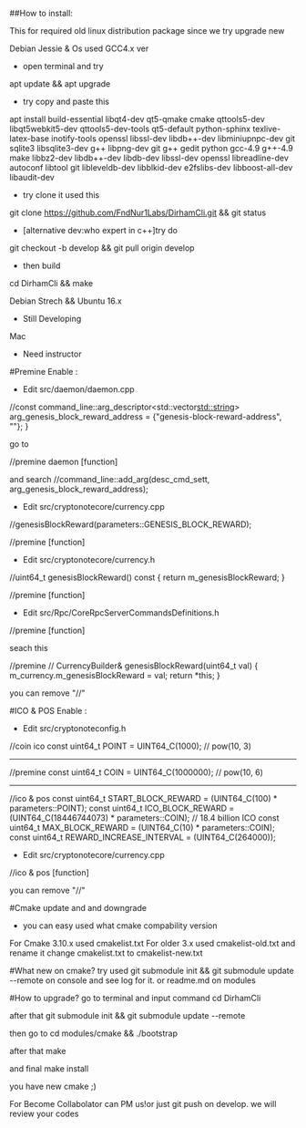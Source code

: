 ##How to install:

This for required old linux distribution package since we try upgrade new

Debian Jessie & Os used GCC4.x ver

- open terminal and try 

apt update && apt upgrade

- try copy and paste this

apt install build-essential libqt4-dev qt5-qmake cmake qttools5-dev libqt5webkit5-dev qttools5-dev-tools qt5-default python-sphinx texlive-latex-base inotify-tools  openssl libssl-dev libdb++-dev libminiupnpc-dev git sqlite3 libsqlite3-dev g++ libpng-dev git g++ gedit python gcc-4.9 g++-4.9 make libbz2-dev libdb++-dev libdb-dev libssl-dev openssl libreadline-dev autoconf libtool git libleveldb-dev libblkid-dev e2fslibs-dev libboost-all-dev libaudit-dev

- try clone it used this

git clone https://github.com/FndNur1Labs/DirhamCli.git && git status

- [alternative dev:who expert in c++]try do

git checkout -b develop && git pull origin develop

- then build

cd DirhamCli && make

Debian Strech && Ubuntu 16.x

- Still Developing

Mac

- Need instructor

#Premine Enable :

- Edit src/daemon/daemon.cpp

//const command_line::arg_descriptor<std::vector<std::string>> arg_genesis_block_reward_address = {"genesis-block-reward-address", ""};
 } 

go to

//premine daemon
[function]

and search //command_line::add_arg(desc_cmd_sett, arg_genesis_block_reward_address);

- Edit src/cryptonotecore/currency.cpp

//genesisBlockReward(parameters::GENESIS_BLOCK_REWARD);

//premine
[function]

- Edit src/cryptonotecore/currency.h

//uint64_t genesisBlockReward() const { return m_genesisBlockReward; }

//premine
[function]

- Edit src/Rpc/CoreRpcServerCommandsDefinitions.h

//premine
[function]

seach this

 //premine
  //  CurrencyBuilder& genesisBlockReward(uint64_t val) { m_currency.m_genesisBlockReward = val; return *this; }

you can remove "//"

#ICO & POS Enable :

- Edit src/cryptonoteconfig.h

//coin ico
const uint64_t POINT                                         = UINT64_C(1000);        // pow(10, 3)

-----

//premine
const uint64_t COIN                                           = UINT64_C(1000000);     // pow(10, 6)

-----

//ico & pos
const uint64_t START_BLOCK_REWARD                            = (UINT64_C(100) * parameters::POINT);
const uint64_t ICO_BLOCK_REWARD	                             = (UINT64_C(18446744073) * parameters::COIN); // 18.4 billion ICO
const uint64_t MAX_BLOCK_REWARD                              = (UINT64_C(10) * parameters::COIN);
const uint64_t REWARD_INCREASE_INTERVAL = (UINT64_C(264000));

- Edit src/cryptonotecore/currency.cpp

//ico & pos
[function]

you can remove "//"

#Cmake update and and downgrade

- you can easy used what cmake compability version

For Cmake 3.10.x used cmakelist.txt
For older 3.x used cmakelist-old.txt and rename it change cmakelist.txt to cmakelist-new.txt

#What new on cmake?
try used git submodule init && git submodule update --remote on console and see log for it. or readme.md on modules

#How to upgrade?
go to terminal and input command cd DirhamCli

after that git submodule init && git submodule update --remote

then go to cd modules/cmake && ./bootstrap

after that make

and final make install

you have new cmake ;)

For Become Collabolator can PM us!or just git push on develop. we will review your codes
